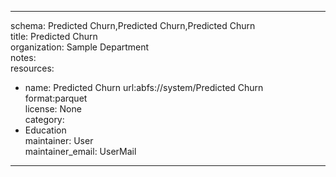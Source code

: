 


---  
schema: Predicted Churn,Predicted Churn,Predicted Churn  
title: Predicted Churn  
organization: Sample Department  
notes:   
resources:  
- name: Predicted Churn 
 url:abfs://system/Predicted Churn 
 format:parquet  
license: None  
category:
 - Education  
maintainer: User  
maintainer_email: UserMail  
---